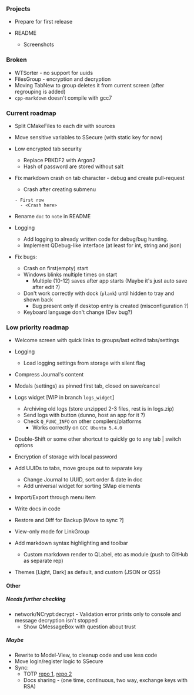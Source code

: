 ### Projects

- Prepare for first release
  
- README
  - Screenshots


### Broken

- WTSorter - no support for uuids
- FilesGroup - encryption and decryption
- Moving TabNew to group deletes it from current screen (after regrouping is added)
- `cpp-markdown` doesn't compile with gcc7


### Current roadmap

- Split CMakeFiles to each dir with sources

- Move sensitive variables to SSecure (with static key for now)

- Low encrypted tab security
  - Replace PBKDF2 with Argon2
  - Hash of password are stored without salt

- Fix markdown crash on tab character - debug and create pull-request
  - Crash after creating submenu
  ```
  - First row
    - <Crash here>
  ```


- Rename `doc` to `note` in README

- Logging
  - Add logging to already written code for debug/bug hunting.
  - Implement QDebug-like interface (at least for int, string and json)

- Fix bugs:
  - Crash on first(empty) start
  - Windows blinks multiple times on start
    - Multiple (10-12) saves after app starts (Maybe it's just auto save after edit ?)
  - Don't work correctly with dock (`plank`) until hidden to tray and shown back
    - Bug present only if desktop entry is created (misconfiguration ?)
  - Keyboard language don't change (Dev bug?)


### Low priority roadmap
  
- Welcome screen with quick links to groups/last edited tabs/settings

- Logging
  - Load logging settings from storage with silent flag

- Compress Journal's content

- Modals (settings) as pinned first tab, closed on save/cancel

- Logs widget [WIP in branch `logs_widget`]
  - Archiving old logs (store unzipped 2-3 files, rest is in logs.zip)
  - Send logs with button (dunno, host an app for it ?)
  - Check `Q_FUNC_INFO` on other compilers/platforms
    - Works correctly on `GCC Ubuntu 5.4.0`

- Double-Shift or some other shortcut to quickly go to any tab | switch options

- Encryption of storage with local password
  
- Add UUIDs to tabs, move groups out to separate key
  - Change Journal to UUID, sort order & date in doc
  - Add universal widget for sorting SMap elements

- Import/Export through menu item
  
- Write docs in code

- Restore and Diff for Backup [Move to sync ?]

- View-only mode for LinkGroup

- Add markdown syntax highlighting and toolbar
  - Custom markdown render to QLabel, etc as module (push to GitHub as separate rep)

- Themes [Light, Dark] as default, and custom (JSON or QSS)


#### Other 
##### Needs further checking
- network/NCrypt:decrypt - Validation error prints only to console and message decryption isn't stopped
  - Show QMessageBox with question about trust


##### Maybe
- Rewrite to Model-View, to cleanup code and use less code
- Move login/register logic to SSecure
- Sync:
  - TOTP [repo 1](https://github.com/RavuAlHemio/cpptotp), [repo 2](https://github.com/andreagrandi/QGoogleAuth)
  - Docs sharing - (one time, continuous, two way, exchange keys with RSA)
